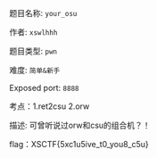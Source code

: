 题目名称: ```your_osu```  

作者: ```xswlhhh```  

题目类型: ```pwn```  

难度: ```简单&新手```  

Exposed port: ```8888```   

考点：1.ret2csu
2.orw

描述: 可曾听说过orw和csu的组合机？！

flag：XSCTF{5xc1u5ive_t0_you8_c5u}



